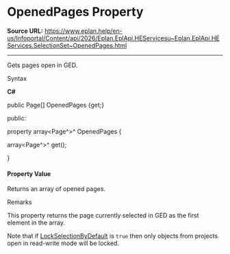# OpenedPages Property

**Source URL:** https://www.eplan.help/en-us/Infoportal/Content/api/2026/Eplan.EplApi.HEServicesu~Eplan.EplApi.HEServices.SelectionSet~OpenedPages.html

---

Gets pages open in GED.

Syntax

**C#**



public Page[] OpenedPages {get;}

public:

property array<Page^>^ OpenedPages {

   array<Page^>^ get();

}


#### Property Value

Returns an array of opened pages.

Remarks

This property returns the page currently selected in GED as the first element in the array.

Note that if [LockSelectionByDefault](Eplan.EplApi.HEServicesu~Eplan.EplApi.HEServices.SelectionSet~LockSelectionByDefault.html) is `true` then only objects from projects open in read-write mode will be locked.
